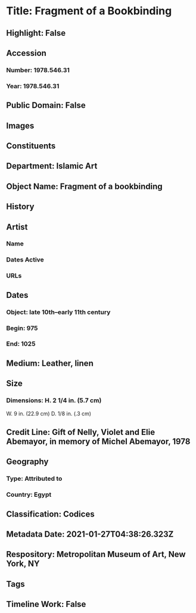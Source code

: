 # Title: Fragment of a Bookbinding
## Highlight: False
## Accession
### Number: 1978.546.31
### Year: 1978.546.31
## Public Domain: False
## Images
## Constituents
## Department: Islamic Art
## Object Name: Fragment of a bookbinding
## History
## Artist
### Name
### Dates Active
### URLs
## Dates
### Object: late 10th–early 11th century
### Begin: 975
### End: 1025
## Medium: Leather, linen
## Size
### Dimensions: H. 2 1/4 in. (5.7 cm)
W. 9 in. (22.9 cm)
D. 1/8 in. (.3 cm)
## Credit Line: Gift of Nelly, Violet and Elie Abemayor, in memory of Michel Abemayor, 1978
## Geography
### Type: Attributed to
### Country: Egypt
## Classification: Codices
## Metadata Date: 2021-01-27T04:38:26.323Z
## Respository: Metropolitan Museum of Art, New York, NY
## Tags
## Timeline Work: False
